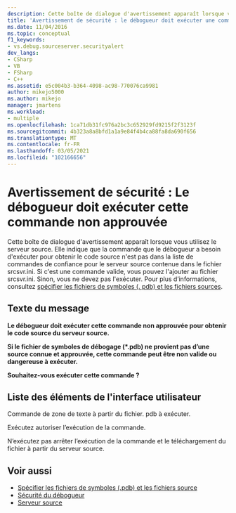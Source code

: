 ```yaml
---
description: Cette boîte de dialogue d'avertissement apparaît lorsque vous utilisez le serveur source.
title: 'Avertissement de sécurité : le débogueur doit exécuter une commande non approuvée | Microsoft Docs'
ms.date: 11/04/2016
ms.topic: conceptual
f1_keywords:
- vs.debug.sourceserver.securityalert
dev_langs:
- CSharp
- VB
- FSharp
- C++
ms.assetid: e5c004b3-b364-4098-ac98-770076ca9981
author: mikejo5000
ms.author: mikejo
manager: jmartens
ms.workload:
- multiple
ms.openlocfilehash: 1ca71db31fc976a2bc3c652929fd9215f2f3123f
ms.sourcegitcommit: 4b323a8a8bfd1a1a9e84f4b4ca88fa8da690f656
ms.translationtype: MT
ms.contentlocale: fr-FR
ms.lasthandoff: 03/05/2021
ms.locfileid: "102166656"
---
```

# <a name="security-warning-debugger-must-execute-untrusted-command"></a>Avertissement de sécurité : Le débogueur doit exécuter cette commande non approuvée
Cette boîte de dialogue d'avertissement apparaît lorsque vous utilisez le serveur source. Elle indique que la commande que le débogueur a besoin d'exécuter pour obtenir le code source n'est pas dans la liste de commandes de confiance pour le serveur source contenue dans le fichier srcsvr.ini. Si c'est une commande valide, vous pouvez l'ajouter au fichier srcsvr.ini. Sinon, vous ne devez pas l'exécuter. Pour plus d’informations, consultez [spécifier les fichiers de symboles (. pdb) et les fichiers sources](../debugger/specify-symbol-dot-pdb-and-source-files-in-the-visual-studio-debugger.md).

## <a name="message-text"></a>Texte du message
 **Le débogueur doit exécuter cette commande non approuvée pour obtenir le code source du serveur source.**

 **Si le fichier de symboles de débogage (\*.pdb) ne provient pas d’une source connue et approuvée, cette commande peut être non valide ou dangereuse à exécuter.**

 **Souhaitez-vous exécuter cette commande ?**

## <a name="uielement-list"></a>Liste des éléments de l'interface utilisateur
 Commande de zone de texte à partir du fichier. pdb à exécuter.

 Exécutez autoriser l’exécution de la commande.

 N’exécutez pas arrêter l’exécution de la commande et le téléchargement du fichier à partir du serveur source.

## <a name="see-also"></a>Voir aussi
- [Spécifier les fichiers de symboles (.pdb) et les fichiers source](../debugger/specify-symbol-dot-pdb-and-source-files-in-the-visual-studio-debugger.md)
- [Sécurité du débogueur](../debugger/debugger-security.md)
- [Serveur source](/windows/desktop/Debug/source-server-and-source-indexing)
